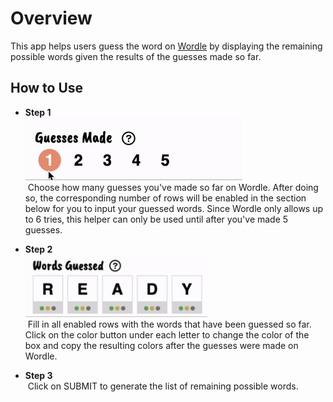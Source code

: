 # Overview

This app helps users guess the word on [Wordle](https://www.nytimes.com/games/wordle/index.html) by displaying the remaining possible words given the results of the guesses made so far.

## How to Use

* **Step 1**\
  <img src="guessnum-gif.gif" height="100px" />\
  &nbsp;Choose how many guesses you've made so far on Wordle.  After doing so, the corresponding number of rows will be enabled in the section below for you to input your guessed words.  Since Wordle only allows up to 6 tries, this helper can only be used until after you've made 5 guesses.

* **Step 2**\
  <img src="words-gif.gif" height="100px" />\
  &nbsp;Fill in all enabled rows with the words that have been guessed so far.  Click on the color button under each letter to change the color of the box and copy the resulting colors after the guesses were made on Wordle.

* **Step 3**\
  &nbsp;Click on SUBMIT to generate the list of remaining possible words.
